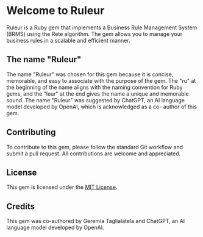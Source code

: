 # Welcome to Ruleur

Ruleur is a Ruby gem that implements a Business Rule Management System
(BRMS) using the Rete algorithm. The gem allows you to manage your
business rules in a scalable and efficient manner.

## The name "Ruleur"

The name "Ruleur" was chosen for this gem because it is concise,
memorable, and easy to associate with the purpose of the gem. The "ru"
at the beginning of the name aligns with the naming convention for
Ruby gems, and the "leur" at the end gives the name a unique and
memorable sound. The name "Ruleur" was suggested by ChatGPT, an AI
language model developed by OpenAI, which is acknowledged as a co-
author of this gem.

## Contributing

To contribute to this gem, please follow the standard Git workflow
and submit a pull request. All contributions are welcome and
appreciated.

## License

This gem is licensed under the [MIT License](LICENSE).

## Credits

This gem was co-authored by Geremia Taglialatela and ChatGPT, an AI language
model developed by OpenAI.
